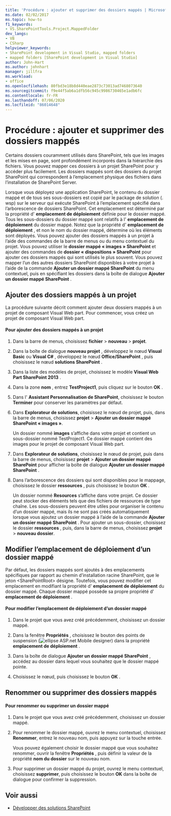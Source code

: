 ```yaml
---
title: 'Procédure : ajouter et supprimer des dossiers mappés | Microsoft Docs'
ms.date: 02/02/2017
ms.topic: how-to
f1_keywords:
- VS.SharePointTools.Project.MappedFolder
dev_langs:
- VB
- CSharp
helpviewer_keywords:
- SharePoint development in Visual Studio, mapped folders
- mapped folders [SharePoint development in Visual Studio]
author: John-Hart
ms.author: johnhart
manager: jillfra
ms.workload:
- office
ms.openlocfilehash: 80fbd3e18b8d440eae2873c73013ad7468073640
ms.sourcegitcommit: f9e44f5ab6a1dfb56c945c9986730465e1adb6fc
ms.contentlocale: fr-FR
ms.lasthandoff: 07/06/2020
ms.locfileid: "86014648"
---
```

# <a name="how-to-add-and-remove-mapped-folders"></a>Procédure : ajouter et supprimer des dossiers mappés
  Certains dossiers couramment utilisés dans SharePoint, tels que les images et les mises en page, sont profondément incorporés dans la hiérarchie des fichiers. Vous pouvez mapper ces dossiers à un projet SharePoint pour y accéder plus facilement. Les dossiers mappés sont des dossiers du projet SharePoint qui correspondent à l’emplacement physique des fichiers dans l’installation de SharePoint Server.

 Lorsque vous déployez une application SharePoint, le contenu du dossier mappé et de tous ses sous-dossiers est copié par le package de solution (. wsp) sur le serveur qui exécute SharePoint à l’emplacement spécifié dans l’arborescence de dossiers SharePoint. Cet emplacement est déterminé par la propriété d' **emplacement de déploiement** définie pour le dossier mappé. Tous les sous-dossiers du dossier mappé sont relatifs à l' **emplacement de déploiement** du dossier mappé. Notez que la propriété d' **emplacement de déploiement** , et non le nom du dossier mappé, détermine où les éléments sont déployés.
Vous pouvez ajouter des dossiers mappés à un projet à l’aide des commandes de la barre de menus ou du menu contextuel du projet. Vous pouvez utiliser le **dossier mappé « images » SharePoint** et ajouter des commandes de **dossier « dispositions » SharePoint** pour ajouter ces dossiers mappés qui sont utilisés le plus souvent. Vous pouvez mapper l’un des autres dossiers SharePoint disponibles à votre projet à l’aide de la commande **Ajouter un dossier mappé SharePoint** du menu contextuel, puis en spécifiant les dossiers dans la boîte de dialogue **Ajouter un dossier mappé SharePoint** .

## <a name="add-mapped-folders-to-a-project"></a>Ajouter des dossiers mappés à un projet
 La procédure suivante décrit comment ajouter deux dossiers mappés à un projet de composant Visual Web part. Pour commencer, vous créez un projet de composant Visual Web part.

#### <a name="to-add-mapped-folders-to-a-project"></a>Pour ajouter des dossiers mappés à un projet

1. Dans la barre de menus, choisissez **fichier**  >  **nouveau**  >  **projet**.

2. Dans la boîte de dialogue **nouveau projet** , développez le nœud **Visual Basic** ou **Visual C#** , développez le nœud **Office/SharePoint** , puis choisissez le nœud **solutions SharePoint** .

3. Dans la liste des modèles de projet, choisissez le modèle **Visual Web Part SharePoint 2013** .

4. Dans la zone **nom** , entrez **TestProject1**, puis cliquez sur le bouton **OK** .

5. Dans l' **Assistant Personnalisation de SharePoint**, choisissez le bouton **Terminer** pour conserver les paramètres par défaut.

6. Dans **Explorateur de solutions**, choisissez le nœud de projet, puis, dans la barre de menus, choisissez **projet**  >  **Ajouter un dossier mappé SharePoint « images »**.

     Un dossier nommé **images** s’affiche dans votre projet et contient un sous-dossier nommé TestProject1. Ce dossier mappé contient des images pour le projet de composant Visual Web part.

7. Dans **Explorateur de solutions**, choisissez le nœud de projet, puis dans la barre de menus, choisissez **projet**  >  **Ajouter un dossier mappé SharePoint** pour afficher la boîte de dialogue **Ajouter un dossier mappé SharePoint** .

8. Dans l’arborescence des dossiers qui sont disponibles pour le mappage, choisissez le dossier **ressources** , puis choisissez le bouton **OK** .

     Un dossier nommé **Resources** s’affiche dans votre projet. Ce dossier peut stocker des éléments tels que des fichiers de ressources de type chaîne. Les sous-dossiers peuvent être utiles pour organiser le contenu d’un dossier mappé, mais ils ne sont pas créés automatiquement lorsque vous ajoutez un dossier mappé à l’aide de la commande **Ajouter un dossier mappé SharePoint** . Pour ajouter un sous-dossier, choisissez le dossier **ressources** , puis, dans la barre de menus, choisissez **projet**  >  **nouveau dossier**.

## <a name="change-the-deployment-location-of-a-mapped-folder"></a>Modifier l’emplacement de déploiement d’un dossier mappé
 Par défaut, les dossiers mappés sont ajoutés à des emplacements spécifiques par rapport au chemin d’installation racine SharePoint, que le jeton \<SharePointRoot> désigne. Toutefois, vous pouvez modifier cet emplacement en modifiant la propriété d' **emplacement de déploiement** du dossier mappé. Chaque dossier mappé possède sa propre propriété d' **emplacement de déploiement** .

#### <a name="to-change-the-deployment-location-of-a-mapped-folder"></a>Pour modifier l’emplacement de déploiement d’un dossier mappé

1. Dans le projet que vous avez créé précédemment, choisissez un dossier mappé.

2. Dans la fenêtre **Propriétés** , choisissez le bouton des points de suspension (![ellipse ASP.net Mobile designer](../sharepoint/media/mwellipsis.gif "Bouton de sélection du concepteur ASP.NET mobile")) dans la propriété **emplacement de déploiement** .

3. Dans la boîte de dialogue **Ajouter un dossier mappé SharePoint** , accédez au dossier dans lequel vous souhaitez que le dossier mappé pointe.

4. Choisissez le nœud, puis choisissez le bouton **OK** .

## <a name="rename-or-remove-mapped-folders"></a>Renommer ou supprimer des dossiers mappés

#### <a name="to-rename-or-remove-a-mapped-folder"></a>Pour renommer ou supprimer un dossier mappé

1. Dans le projet que vous avez créé précédemment, choisissez un dossier mappé.

2. Pour renommer le dossier mappé, ouvrez le menu contextuel, choisissez **Renommer**, entrez le nouveau nom, puis appuyez sur la touche entrée.

     Vous pouvez également choisir le dossier mappé que vous souhaitez renommer, ouvrir la fenêtre **Propriétés** , puis définir la valeur de la propriété **nom du dossier** sur le nouveau nom.

3. Pour supprimer un dossier mappé du projet, ouvrez le menu contextuel, choisissez **supprimer**, puis choisissez le bouton **OK** dans la boîte de dialogue pour confirmer la suppression.

## <a name="see-also"></a>Voir aussi
- [Développer des solutions SharePoint](../sharepoint/developing-sharepoint-solutions.md)
